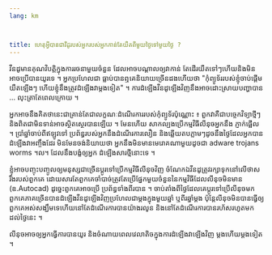 ```yaml
---
lang: km



title: ហេតុ​អ្វី​បាន​ជាវីដូ​របស់​អ្នក​របស់​អ្នក​កាន់​តែ​យឺត​ពី​មួយ​ថ្ងៃ​ទៅ​មួយ​ថ្ងៃ ?
---
```


វីនដូ​មាន​គុណ​វិបត្តិ​ក្នុង​ការ​រចនា​មួយ​ចំនួន ដែល​អាច​បណ្តាល​ឲ្យ​វា​កាន់​
តែ​ដើរ​យឺត​ទៅ​ៗ​ ហើយ​​និង​​មិន​អាច​ប្រើ​បាន​យូរ​ទេ​ ។ អ្នក​ប្រហែល​ជា​
ធ្លាប់​បាន​ឮ​​គេ​និយាយ​ច្រើន​​ដង​ហើយថា "កុំព្យូទ័រ​របស់​ខ្ញុំចាប់​ផ្តើម​យឺត​ឡើង​ៗ​ ហើយ​ខ្ញុំ​នឹង​ត្រូវ​ដំឡើង​វា​ម្តង​ទៀត" ។ 
ការ​ដំឡើង​វីនដូ​ឡើង​វិញ​នឹង​អាច​ដោះស្រាយ​បញ្ហា​បាន​... លុះ​ត្រា​តែ​ពេល​ក្រោយ​ ។

អ្នក​អាច​នឹង​គិត​ថា​នេះ​ជាគ្រាន់​តែ​ជា​​លក្ខណៈ​ដំណើរ​ការ​របស់​កុំព្យូទ័រ​ប៉ុណ្ណោះ​ ៖ ពួក​វា​គឺ​ជា​ 
បច្ចេក​វិទ្យា​ថ្មីៗ និង​​ពិត​ជា​មិន​ទាន់​អាច​ស្ថិត​ស្ថេរ​បាន​ឡើយ ។ មែន​ហើយ សាក​ល្បង​ប្រើ​កម្មវិធី​លីនុច​ អ្នក​នឹង​ 
ភ្ញាក់​ផ្អើល​ ។ ប្រាំ​ឆ្នាំ​ចាប់​ពី​ឥឡូវ​ទៅ ប្រព័ន្ធ​របស់​អ្នក​នឹង​ដំណើរ​ការ​លឿន និង​ 
ឆ្លើយ​តប​ភ្លាម​ៗ​ដូច​នឹង​ថ្ងៃ​ដែល​អ្នក​បាន​ដំឡើង​វា​អញ្ចឹង​ដែរ មិន​មែន​ចង់​និយាយ​ថា​ អ្នកនឹង​មិន​មាន​ 
មេរោគណា​មួយ​ដូច​ជា​ adware  trojans  worms ។ល។ ដែល​នឹង​បង្ខំ​ឲ្យ​អ្នក​ 
ដំឡើង​សារ​ថ្មី​នោះ​ទេ ។

ខ្ញុំ​អាច​បញ្ចុះបញ្ចូល​ឲ្យ​មនុស្ស​ជា​ច្រើន​ប្តូរ​ទៅ​ប្រើ​កម្មវិធី​លីនុច​វិញ​ ចំណែក​ឯ​​ 
​វីនដូត្រូវ​រក្សា​ទុក​​នៅ​លើ​ថាស​រឹង​របស់​ពួក​គេ ដោយ​សារ​តែ​ពួក​គេ​ចាំ​បាច់​ត្រូវ​តែ​ប្រើ​ 
ផ្នែក​មួយ​ចំនួន​នៃ​កម្មវិធី​​ដែល​​លីនុច​មិន​មាន​ (ឧ.Autocad) ដូច្នេះ​ពួក​គេ​អាច​ប្រើ​ 
ប្រព័ន្ធ​ទាំង​ពីរ​បាន​ ។ ចាប់​តាំង​ពី​ថ្ងៃ​ដែល​គេ​ប្តូរ​ទៅ​ប្រើ​​​លីនុច​មក​ ពួក​គេ​ភាគ​ច្រើន​បាន​ដំឡើង​ 
វីនដូ​ឡើង​វិញ​ប្រហែល​ជា​ម្តង​ក្នុង​មួយ​ឆ្នាំ​ ឬ​ពីរ​ឆ្នាំ​ម្តង​ ប៉ុន្តែ​​លីនុច​មិន​បាន​ធ្វើ​ឲ្យ​ពួក​គេ​អស់​សង្ឃឹម​ទេ​ 
ហើយ​នៅ​តែ​ដំណើរ​ការ​បានយ៉ាង​រលូន​​ និង​នៅ​តែដំណើរ​ការ​បាន​រហ័ស​រហូត​មក​ដល់​ថ្ងៃ​នេះ​ ។

​លីនុច​​អាច​ឲ្យ​អ្នក​ធ្វើ​ការ​បាន​យូរ និង​ចំណាយ​ពេល​វេលា​តិច​ក្នុង​ការ​ដំឡើងវា​ឡើង​វិញ​ 
ម្តង​ហើយ​ម្តង​ទៀត​ ។




